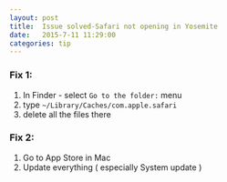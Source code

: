 ```yaml
---
layout: post  
title:  Issue solved-Safari not opening in Yosemite  
date:   2015-7-11 11:29:00  
categories: tip  
---
```


### Fix 1: 

1. In Finder -  select `Go to the folder:` menu
2. type `~/Library/Caches/com.apple.safari`
3. delete all the files there

### Fix 2:

1. Go to App Store in Mac
2. Update everything ( especially System update )


